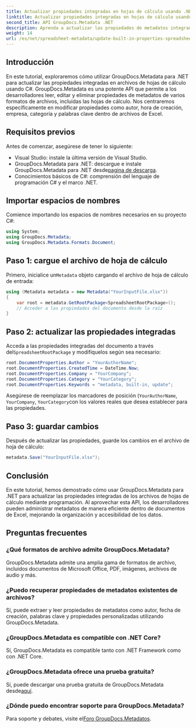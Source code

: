```yaml
---
title: Actualizar propiedades integradas en hojas de cálculo usando .NET
linktitle: Actualizar propiedades integradas en hojas de cálculo usando .NET
second_title: API GroupDocs.Metadata .NET
description: Aprenda a actualizar las propiedades de metadatos integradas en archivos de Excel usando GroupDocs.Metadata para .NET. Modifique el autor, la hora de creación, la empresa y más con C#.
weight: 14
url: /es/net/spreadsheet-metadata/update-built-in-properties-spreadsheets/
---
```

## Introducción
En este tutorial, exploraremos cómo utilizar GroupDocs.Metadata para .NET para actualizar las propiedades integradas en archivos de hojas de cálculo usando C#. GroupDocs.Metadata es una potente API que permite a los desarrolladores leer, editar y eliminar propiedades de metadatos de varios formatos de archivos, incluidas las hojas de cálculo. Nos centraremos específicamente en modificar propiedades como autor, hora de creación, empresa, categoría y palabras clave dentro de archivos de Excel.
## Requisitos previos
Antes de comenzar, asegúrese de tener lo siguiente:
- Visual Studio: instale la última versión de Visual Studio.
-  GroupDocs.Metadata para .NET: descargue e instale GroupDocs.Metadata para .NET desde[pagina de descarga](https://releases.groupdocs.com/metadata/net/).
- Conocimientos básicos de C#: comprensión del lenguaje de programación C# y el marco .NET.

## Importar espacios de nombres
Comience importando los espacios de nombres necesarios en su proyecto C#:
```csharp
using System;
using GroupDocs.Metadata;
using GroupDocs.Metadata.Formats.Document;
```
## Paso 1: cargue el archivo de hoja de cálculo
 Primero, inicialice un`Metadata` objeto cargando el archivo de hoja de cálculo de entrada:
```csharp
using (Metadata metadata = new Metadata("YourInputFile.xlsx"))
{
    var root = metadata.GetRootPackage<SpreadsheetRootPackage>();
    // Acceder a las propiedades del documento desde la raíz
}
```
## Paso 2: actualizar las propiedades integradas
 Acceda a las propiedades integradas del documento a través del`SpreadsheetRootPackage` y modifíquelos según sea necesario:
```csharp
root.DocumentProperties.Author = "YourAuthorName";
root.DocumentProperties.CreatedTime = DateTime.Now;
root.DocumentProperties.Company = "YourCompany";
root.DocumentProperties.Category = "YourCategory";
root.DocumentProperties.Keywords = "metadata, built-in, update";
```
Asegúrese de reemplazar los marcadores de posición (`YourAuthorName`, `YourCompany`, `YourCategory`con los valores reales que desea establecer para las propiedades.
## Paso 3: guardar cambios
Después de actualizar las propiedades, guarde los cambios en el archivo de hoja de cálculo:
```csharp
metadata.Save("YourInputFile.xlsx");
```

## Conclusión
En este tutorial, hemos demostrado cómo usar GroupDocs.Metadata para .NET para actualizar las propiedades integradas de los archivos de hojas de cálculo mediante programación. Al aprovechar esta API, los desarrolladores pueden administrar metadatos de manera eficiente dentro de documentos de Excel, mejorando la organización y accesibilidad de los datos.

## Preguntas frecuentes
### ¿Qué formatos de archivo admite GroupDocs.Metadata?
GroupDocs.Metadata admite una amplia gama de formatos de archivo, incluidos documentos de Microsoft Office, PDF, imágenes, archivos de audio y más.
### ¿Puedo recuperar propiedades de metadatos existentes de archivos?
Sí, puede extraer y leer propiedades de metadatos como autor, fecha de creación, palabras clave y propiedades personalizadas utilizando GroupDocs.Metadata.
### ¿GroupDocs.Metadata es compatible con .NET Core?
Sí, GroupDocs.Metadata es compatible tanto con .NET Framework como con .NET Core.
### ¿GroupDocs.Metadata ofrece una prueba gratuita?
 Sí, puede descargar una prueba gratuita de GroupDocs.Metadata desde[aquí](https://releases.groupdocs.com/).
### ¿Dónde puedo encontrar soporte para GroupDocs.Metadata?
 Para soporte y debates, visite el[Foro GroupDocs.Metadatos](https://forum.groupdocs.com/c/metadata/14).